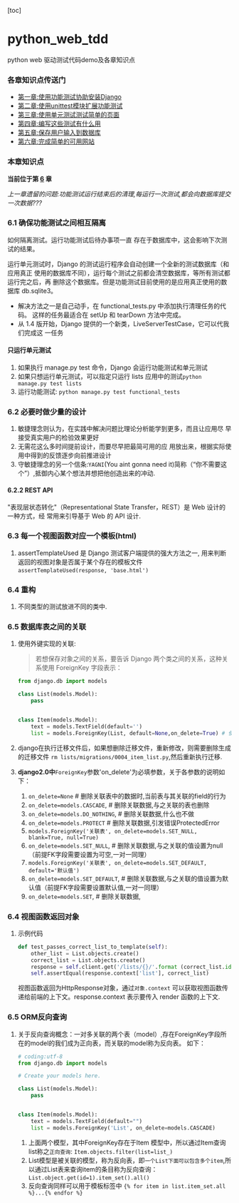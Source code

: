 [toc]
# python_web_tdd

python web 驱动测试代码demo及各章知识点

### 各章知识点传送门
- [第一章:使用功能测试协助安装Django](https://github.com/evilmao/python_web_tdd/tree/v1.0)
- [第二章:使用unittest模块扩展功能测试](https://github.com/evilmao/python_web_tdd/tree/v2.0)
- [第三章:使用单元测试测试简单的页面](https://github.com/evilmao/python_web_tdd/tree/v3.1)
- [第四章:编写这些测试有什么用](https://github.com/evilmao/python_web_tdd/tree/v4.0)
- [第五章:保存用户输入到数据库](https://github.com/evilmao/python_web_tdd/tree/v5.0)
- [第六章:完成简单的可用网站](https://github.com/evilmao/python_web_tdd/tree/v6.0)

### 本章知识点
**当前位于第 [6](https://github.com/evilmao/python_web_tdd/tree/v6.0) 章**

*上一章遗留的问题:功能测试运行结束后的清理,每运行一次测试,都会向数据库提交一次数据???*


### 6.1 确保功能测试之间相互隔离
如何隔离测试。运行功能测试后待办事项一直 存在于数据库中，这会影响下次测试的结果。

运行单元测试时，Django 的测试运行程序会自动创建一个全新的测试数据库（和应用真正 使用的数据库不同），运行每个测试之前都会清空数据库，等所有测试都运行完之后，再 删除这个数据库。但是功能测试目前使用的是应用真正使用的数据库 db.sqlite3。

- 解决方法之一是自己动手，在 functional_tests.py 中添加执行清理任务的代码。 这样的任务最适合在 setUp 和 tearDown 方法中完成。
- 从 1.4 版开始，Django 提供的一个新类，LiveServerTestCase，它可以代我们完成这 一任务

#### 只运行单元测试
1. 如果执行 manage.py test 命令，Django 会运行功能测试和单元测试
2. 如果只想运行单元测试，可以指定只运行 lists 应用中的测试`python manage.py test lists`
3. 运行功能测试: `python manage.py test functional_tests`


### 6.2 必要时做少量的设计

1. 敏捷理念则认为，在实践中解决问题比理论分析能学到更多，而且让应用尽 早接受真实用户的检验效果更好
2. 无需花这么多时间提前设计，而要尽早把最简可用的应 用放出来，根据实际使用中得到的反馈逐步向前推进设计
3. 守敏捷理念的另一个信条:`YAGNI`(You aint gonna need it)简称（“你不需要这个”）,抵御内心某个想法并想把他创造出来的冲动.

#### 6.2.2 REST API

"表现层状态转化"（Representational State Transfer，REST）是 Web 设计的一种方式，经 常用来引导基于 Web 的 API 设计.

### 6.3 每一个视图函数对应一个模板(html)

1. assertTemplateUsed 是 Django 测试客户端提供的强大方法之一, 用来判断返回的视图对象是否属于某个存在的模板文件
    `assertTemplateUsed(response, 'base.html')`

### 6.4 重构

1. 不同类型的测试放进不同的类中.

### 6.5 数据库表之间的关联

1. 使用外键实现的关联:
    > 若想保存对象之间的关系，要告诉 Django 两个类之间的关系，这种关系使用 ForeignKey 字段表示：
    ```python
    from django.db import models

    class List(models.Model):
        pass


    class Item(models.Model):
        text = models.TextField(default='')
        list = models.ForeignKey(List, default=None,on_delete=True) # 使用Foreignkey关联
    ```
2. django在执行迁移文件后，如果想删除迁移文件，重新修改，则需要删除生成的迁移文件
    `rm lists/migrations/0004_item_list.py`,然后重新执行迁移.

3. **django2.0中**`ForeignKey`参数'on_delete'为必填参数，关于各参数的说明如下：
    1. `on_delete=None`                # 删除关联表中的数据时,当前表与其关联的field的行为
    2. `on_delete=models.CASCADE`,     # 删除关联数据,与之关联的表也删除
    3. `on_delete=models.DO_NOTHING`,  # 删除关联数据,什么也不做
    4. `on_delete=models.PROTECT`      # 删除关联数据,引发错误ProtectedError
    5. `models.ForeignKey('关联表', on_delete=models.SET_NULL, blank=True, null=True)`
    6. `on_delete=models.SET_NULL`,    # 删除关联数据,与之关联的值设置为null（前提FK字段需要设置为可空,一对一同理）
    7. `models.ForeignKey('关联表', on_delete=models.SET_DEFAULT, default='默认值')`
    8. `on_delete=models.SET_DEFAULT`, # 删除关联数据,与之关联的值设置为默认值（前提FK字段需要设置默认值,一对一同理）
    9. `on_delete=models.SET`,         # 删除关联数据,

### 6.4 视图函数返回对象

1. 示例代码
    ```python
    def test_passes_correct_list_to_template(self):
        other_list = List.objects.create()
        correct_list = List.objects.create()
        response = self.client.get('/lists/{}/'.format (correct_list.id))
        self.assertEqual(response.context['list'], correct_list)
    ```
    视图函数返回为HttpResponse对象，通过`对象.context` 可以获取视图函数传递给前端的上下文。response.context 表示要传入 render 函数的上下文.


### 6.5 ORM反向查询

1. 关于反向查询概念：一对多关联的两个表（model）,存在ForeignKey字段所在的model的我们成为正向表，而关联的model称为反向表。
    如下：
    ```python
    # coding:utf-8
    from django.db import models

    # Create your models here.

    class List(models.Model):
        pass


    class Item(models.Model):
        text = models.TextField(default="")
        list = models.ForeignKey('List', on_delete=models.CASCADE)
    ```
    1. 上面两个模型，其中ForeignKey存在于Item 模型中，所以通过Item查询list称之`正向查询`: `Item.objects.filter(list=list_)`
    2. List模型是被关联的模型，称为反向表，即`一个List下面可以包含多个item`,所以通过List表来查询item的条目称为反向查询： `List.object.get(id=1).item_set().all()`
    3. 反向查询同样可以用于模板标签中 `{% for item in list.item_set.all %}...{% endfor %}`